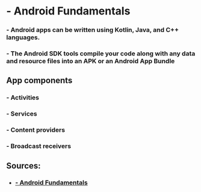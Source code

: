 # - Android Fundamentals

### - Android apps can be written using Kotlin, Java, and C++ languages.

### - The Android SDK tools compile your code along with any data and resource files into an APK or an Android App Bundle

## App components

### - Activities 

### - Services

### - Content providers

### - Broadcast receivers  


## Sources:



- ### [- Android Fundamentals](https://developer.android.com/guide/components/fundamentals)

